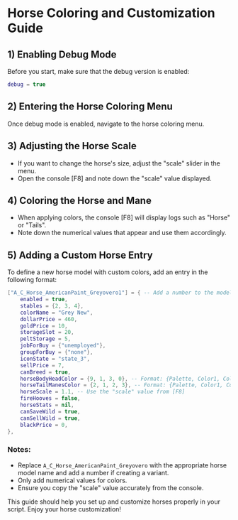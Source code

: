 
# Horse Coloring and Customization Guide

## 1) Enabling Debug Mode
Before you start, make sure that the debug version is enabled:
```lua
debug = true
```

## 2) Entering the Horse Coloring Menu
Once debug mode is enabled, navigate to the horse coloring menu.

## 3) Adjusting the Horse Scale
- If you want to change the horse's size, adjust the "scale" slider in the menu.
- Open the console [F8] and note down the "scale" value displayed.

## 4) Coloring the Horse and Mane
- When applying colors, the console [F8] will display logs such as "Horse" or "Tails".
- Note down the numerical values that appear and use them accordingly.

## 5) Adding a Custom Horse Entry
To define a new horse model with custom colors, add an entry in the following format:

```lua
["A_C_Horse_AmericanPaint_Greyovero1"] = { -- Add a number to the model name (1,2,3, etc.)
    enabled = true,
    stables = {2, 3, 4},
    colorName = "Grey New",
    dollarPrice = 460,
    goldPrice = 10,
    storageSlot = 20,
    peltStorage = 5,
    jobForBuy = {"unemployed"},
    groupForBuy = {"none"},
    iconState = "state_3",
    sellPrice = 7,
    canBreed = true,
    horseBodyHeadColor = {9, 1, 3, 0}, -- Format: {Palette, Color1, Color2, Color3}
    horseTailManesColor = {2, 1, 2, 3}, -- Format: {Palette, Color1, Color2, Color3}
    horseScale = 1.1, -- Use the "scale" value from [F8]
    fireHooves = false,
    horseStats = nil,
    canSaveWild = true,
    canSellWild = true,
    blackPrice = 0,
},
```

### Notes:
- Replace `A_C_Horse_AmericanPaint_Greyovero` with the appropriate horse model name and add a number if creating a variant.
- Only add numerical values for colors.
- Ensure you copy the "scale" value accurately from the console.

This guide should help you set up and customize horses properly in your script. Enjoy your horse customization!

